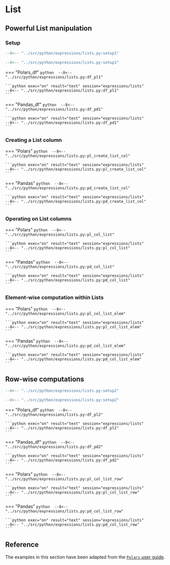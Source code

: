# List

## Powerful List manipulation

### Setup
```python 
--8<-- "../src/python/expressions/lists.py:setup1"
```

```python exec="on" session="expressions/lists"
--8<-- "../src/python/expressions/lists.py:setup1"
```

=== "Polars_df"
    ```python 
    --8<-- "../src/python/expressions/lists.py:df_pl1"
    ```

    ```python exec="on" result="text" session="expressions/lists"
    --8<-- "../src/python/expressions/lists.py:df_pl1"
    ```

=== "Pandas_df"
    ```python 
    --8<-- "../src/python/expressions/lists.py:df_pd1"
    ```

    ```python exec="on" result="text" session="expressions/lists"
    --8<-- "../src/python/expressions/lists.py:df_pd1"
    ```

### Creating a List column

=== "Polars"
    ```python 
    --8<-- "../src/python/expressions/lists.py:pl_create_list_col"
    ```

    ```python exec="on" result="text" session="expressions/lists"
    --8<-- "../src/python/expressions/lists.py:pl_create_list_col"
    ```

=== "Pandas"
    ```python 
    --8<-- "../src/python/expressions/lists.py:pd_create_list_col"
    ```

    ```python exec="on" result="text" session="expressions/lists"
    --8<-- "../src/python/expressions/lists.py:pd_create_list_col"
    ```

### Operating on List columns

=== "Polars"
    ```python 
    --8<-- "../src/python/expressions/lists.py:pl_col_list"
    ```

    ```python exec="on" result="text" session="expressions/lists"
    --8<-- "../src/python/expressions/lists.py:pl_col_list"
    ```

=== "Pandas"
    ```python 
    --8<-- "../src/python/expressions/lists.py:pd_col_list"
    ```

    ```python exec="on" result="text" session="expressions/lists"
    --8<-- "../src/python/expressions/lists.py:pd_col_list"
    ```

### Element-wise computation within Lists

=== "Polars"
    ```python 
    --8<-- "../src/python/expressions/lists.py:pl_col_list_elem"
    ```

    ```python exec="on" result="text" session="expressions/lists"
    --8<-- "../src/python/expressions/lists.py:pl_col_list_elem"
    ```

=== "Pandas"
    ```python 
    --8<-- "../src/python/expressions/lists.py:pd_col_list_elem"
    ```

    ```python exec="on" result="text" session="expressions/lists"
    --8<-- "../src/python/expressions/lists.py:pd_col_list_elem"
    ```

## Row-wise computations

```python 
--8<-- "../src/python/expressions/lists.py:setup2"
```

```python exec="on" session="expressions/lists"
--8<-- "../src/python/expressions/lists.py:setup2"
```

=== "Polars_df"
    ```python 
    --8<-- "../src/python/expressions/lists.py:df_pl2"
    ```

    ```python exec="on" result="text" session="expressions/lists"
    --8<-- "../src/python/expressions/lists.py:df_pl2"
    ```

=== "Pandas_df"
    ```python 
    --8<-- "../src/python/expressions/lists.py:df_pd2"
    ```

    ```python exec="on" result="text" session="expressions/lists"
    --8<-- "../src/python/expressions/lists.py:df_pd2"
    ```
    
=== "Polars"
    ```python 
    --8<-- "../src/python/expressions/lists.py:pl_col_list_row"
    ```

    ```python exec="on" result="text" session="expressions/lists"
    --8<-- "../src/python/expressions/lists.py:pl_col_list_row"
    ```

=== "Pandas"
    ```python 
    --8<-- "../src/python/expressions/lists.py:pd_col_list_row"
    ```

    ```python exec="on" result="text" session="expressions/lists"
    --8<-- "../src/python/expressions/lists.py:pd_col_list_row"
    ```

## Reference
The examples in this section have been adapted from the [`Polars` user guide](https://pola-rs.github.io/polars/user-guide/expressions/lists/).